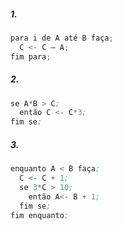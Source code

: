 <h5>1.</h5>

```cpp
para i de A até B faça;
  C <- C – A;
fim para;
```

<h5>2.</h5>

```asm
se A*B > C;
  então C <- C*3;
fim se;
```

<h5>3.</h5>

```asm
enquanto A < B faça;
  C <- C + 1;
  se 3*C > 10;
    então A<- B + 1;
  fim se;
fim enquanto;
```
